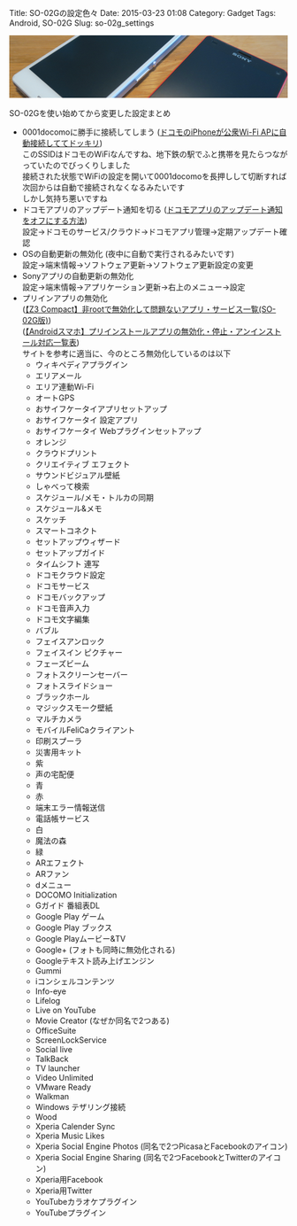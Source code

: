 Title: SO-02Gの設定色々
Date: 2015-03-23 01:08
Category: Gadget
Tags: Android, SO-02G
Slug: so-02g_settings

[![image](/static/images/2015/03/so-02g_s.jpg)](/static/images/2015/03/so-02g.jpg)

SO-02Gを使い始めてから変更した設定まとめ

* 0001docomoに勝手に接続してしまう ([ドコモのiPhoneが公衆Wi-Fi APに自動接続しててドッキリ](http://mikkagashi.cocolog-nifty.com/kasukadari/2013/12/iphonewi-fioff-.html))  
このSSIDはドコモのWiFiなんですね、地下鉄の駅でふと携帯を見たらつながっていたのでびっくりしました  
接続された状態でWiFiの設定を開いて0001docomoを長押しして切断すれば次回からは自動で接続されなくなるみたいです  
しかし気持ち悪いですね
* ドコモアプリのアップデート通知を切る ([ドコモアプリのアップデート通知をオフにする方法](http://xperiaz.kurosuke.biz/archives/625))  
設定→ドコモのサービス/クラウド→ドコモアプリ管理→定期アップデート確認
* OSの自動更新の無効化 (夜中に自動で実行されるみたいです)  
設定→端末情報→ソフトウェア更新→ソフトウェア更新設定の変更
* Sonyアプリの自動更新の無効化  
設定→端末情報→アプリケーション更新→右上のメニュー→設定
* プリインアプリの無効化  
([【Z3 Compact】非rootで無効化して問題ないアプリ・サービス一覧(SO-02G版)](http://xperia-freaks.org/2014/12/14/so02g-disable/))  
([【Androidスマホ】プリインストールアプリの無効化・停止・アンインストール対応一覧表](http://usedoor.jp/howto/digital/android-smartphone/preinstall-mukouka-ichiran/))  
サイトを参考に適当に、今のところ無効化しているのは以下
    * ウィキペディアプラグイン
    * エリアメール
    * エリア連動Wi-Fi
    * オートGPS
    * おサイフケータイアプリセットアップ
    * おサイフケータイ 設定アプリ
    * おサイフケータイ Webプラグインセットアップ
    * オレンジ
    * クラウドプリント
    * クリエイティブ エフェクト
    * サウンドビジュアル壁紙
    * しゃべって検索
    * スケジュール/メモ・トルカの同期
    * スケジュール&メモ
    * スケッチ
    * スマートコネクト
    * セットアップウィザード
    * セットアップガイド
    * タイムシフト 連写
    * ドコモクラウド設定
    * ドコモサービス
    * ドコモバックアップ
    * ドコモ音声入力
    * ドコモ文字編集
    * バブル
    * フェイスアンロック
    * フェイスイン ピクチャー
    * フェーズビーム
    * フォトスクリーンセーバー
    * フォトスライドショー
    * ブラックホール
    * マジックスモーク壁紙
    * マルチカメラ
    * モバイルFeliCaクライアント
    * 印刷スプーラ
    * 災害用キット
    * 紫
    * 声の宅配便
    * 青
    * 赤
    * 端末エラー情報送信
    * 電話帳サービス
    * 白
    * 魔法の森
    * 緑
    * ARエフェクト
    * ARファン
    * dメニュー
    * DOCOMO Initialization
    * Gガイド 番組表DL
    * Google Play ゲーム
    * Google Play ブックス
    * Google Playムービー&TV
    * Google+ (フォトも同時に無効化される)
    * Googleテキスト読み上げエンジン
    * Gummi
    * iコンシェルコンテンツ
    * Info-eye
    * Lifelog
    * Live on YouTube
    * Movie Creator (なぜか同名で2つある)
    * OfficeSuite
    * ScreenLockService
    * Social live
    * TalkBack
    * TV launcher
    * Video Unlimited
    * VMware Ready
    * Walkman
    * Windows テザリング接続
    * Wood
    * Xperia Calender Sync
    * Xperia Music Likes
    * Xperia Social Engine Photos (同名で2つPicasaとFacebookのアイコン)
    * Xperia Social Engine Sharing (同名で2つFacebookとTwitterのアイコン)
    * Xperia用Facebook
    * Xperia用Twitter
    * YouTubeカラオケプラグイン
    * YouTubeプラグイン

